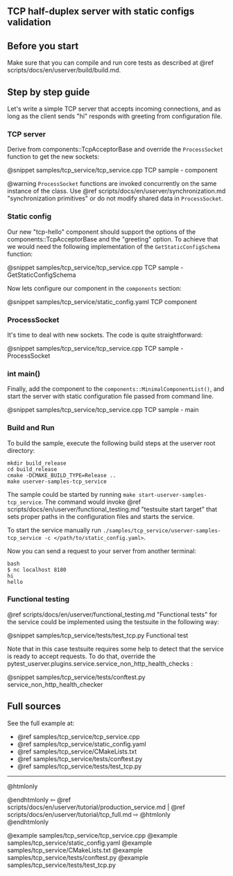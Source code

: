 ## TCP half-duplex server with static configs validation

## Before you start

Make sure that you can compile and run core tests as described at
@ref scripts/docs/en/userver/build/build.md.


## Step by step guide

Let's write a simple TCP server that accepts incoming connections, and as long
as the client sends "hi" responds with greeting from configuration file.


### TCP server

Derive from components::TcpAcceptorBase and override the `ProcessSocket`
function to get the new sockets:

@snippet samples/tcp_service/tcp_service.cpp  TCP sample - component

@warning `ProcessSocket` functions are invoked concurrently on the same 
instance of the class. Use @ref scripts/docs/en/userver/synchronization.md "synchronization primitives"
or do not modify shared data in `ProcessSocket`.


### Static config

Our new "tcp-hello" component should support the options of the components::TcpAcceptorBase
and the "greeting" option. To achieve that we would need the following
implementation of the `GetStaticConfigSchema` function:

@snippet samples/tcp_service/tcp_service.cpp  TCP sample - GetStaticConfigSchema

Now lets configure our component in the `components` section:

@snippet samples/tcp_service/static_config.yaml  TCP component


### ProcessSocket

It's time to deal with new sockets. The code is quite straightforward:

@snippet samples/tcp_service/tcp_service.cpp  TCP sample - ProcessSocket


### int main()

Finally, add the component to the `components::MinimalComponentList()`,
and start the server with static configuration file passed from command line.

@snippet samples/tcp_service/tcp_service.cpp  TCP sample - main


### Build and Run

To build the sample, execute the following build steps at the userver root directory:
```
mkdir build_release
cd build_release
cmake -DCMAKE_BUILD_TYPE=Release ..
make userver-samples-tcp_service
```

The sample could be started by running
`make start-userver-samples-tcp_service`. The command would invoke
@ref scripts/docs/en/userver/functional_testing.md "testsuite start target" that sets proper
paths in the configuration files and starts the service.

To start the service manually run
`./samples/tcp_service/userver-samples-tcp_service -c </path/to/static_config.yaml>`.

Now you can send a request to your server from another terminal:
```
bash
$ nc localhost 8180
hi
hello
```

### Functional testing
@ref scripts/docs/en/userver/functional_testing.md "Functional tests" for the service could be
implemented using the testsuite in the following way:

@snippet samples/tcp_service/tests/test_tcp.py  Functional test


Note that in this case testsuite requires some help to detect that the service
is ready to accept requests. To do that, override the
pytest_userver.plugins.service.service_non_http_health_checks :

@snippet samples/tcp_service/tests/conftest.py  service_non_http_health_checker

## Full sources

See the full example at:
* @ref samples/tcp_service/tcp_service.cpp
* @ref samples/tcp_service/static_config.yaml
* @ref samples/tcp_service/CMakeLists.txt
* @ref samples/tcp_service/tests/conftest.py
* @ref samples/tcp_service/tests/test_tcp.py

----------

@htmlonly <div class="bottom-nav"> @endhtmlonly
⇦ @ref scripts/docs/en/userver/tutorial/production_service.md | @ref scripts/docs/en/userver/tutorial/tcp_full.md ⇨
@htmlonly </div> @endhtmlonly

@example samples/tcp_service/tcp_service.cpp
@example samples/tcp_service/static_config.yaml
@example samples/tcp_service/CMakeLists.txt
@example samples/tcp_service/tests/conftest.py
@example samples/tcp_service/tests/test_tcp.py

